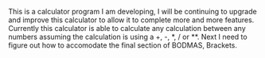 This is a calculator program I am developing, I will be continuing to upgrade and improve this calculator to allow it to complete more and more features.
Currently this calculator is able to calculate any calculation between any numbers assuming the calculation is using a +, -, *, / or **. 
Next I need to figure out how to accomodate the final section of BODMAS, Brackets.

